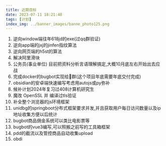 ```yaml
---
title: 近期目标
date: 2023-07-11 18:21:48
tags: [计划]
index_img: ../banner_images/banne_photo125.png
---
```


1. 逆向window端往年618jd的exe(过qq群验证)
2. 逆向app端的jxj的jinfen指纹算法
3. 逆向网页端的h5st的算法
4. 解决阿里滑块
5. 公务员(事业单位)   目前把资料分析言语理解搞定,大概10月底左右开始出去应战
6. 完成docker的bugbot实现给🐏群(这个项目年底需要年底交付完成)
7. obsidian的安卓端快速编写考虑用autojs或py弥补
8. 候补计划2024年复习过408计算机研究生
9. 魔改 OpenSSL 并 编译过tls验证
10. 补全整个浏览器的js环境框架
11. unidbg的springboot分布式框架要求并发,并且获取用户每日访问数量以及ip地址收集方便以后统计
12. bugbot商品佣金系统可以类比电影票等
13. bugbot的vue3编写,可以照搬之前写的工具箱框架
14. pdd的截流以及管控商品自动收集upload
15. obdi